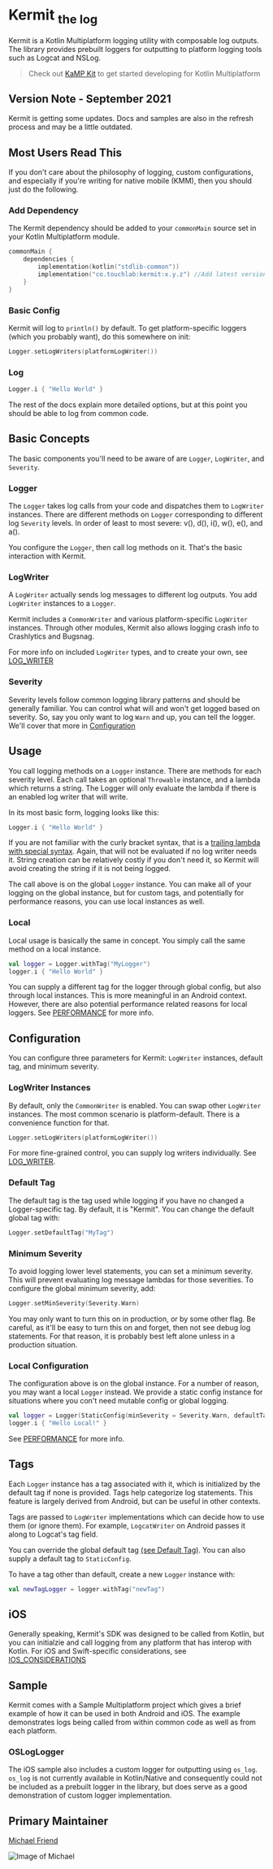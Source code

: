 # Kermit <sub>the log</sub>

Kermit is a Kotlin Multiplatform logging utility with composable log outputs. The library provides prebuilt loggers for 
outputting to platform logging tools such as Logcat and NSLog.

> Check out [KaMP Kit](https://github.com/touchlab/KaMPKit) to get started developing for Kotlin Multiplatform

## Version Note - September 2021

Kermit is getting some updates. Docs and samples are also in the refresh process and may be a little outdated.

## Most Users Read This

If you don't care about the philosophy of logging, custom configurations, and especially if you're writing for native mobile (KMM), 
then you should just do the following.

### Add Dependency

The Kermit dependency should be added to your `commonMain` source set in your Kotlin Multiplatform module.

```kotlin
commonMain {
    dependencies {
        implementation(kotlin("stdlib-common"))
        implementation("co.touchlab:kermit:x.y.z") //Add latest version
    }
}
```

### Basic Config

Kermit will log to `println()` by default. To get platform-specific loggers (which you probably want), do this
somewhere on init:

```kotlin
Logger.setLogWriters(platformLogWriter())
```

### Log

```kotlin
Logger.i { "Hello World" }
```

The rest of the docs explain more detailed options, but at this point you should be able to log from common 
code.

## Basic Concepts

The basic components you'll need to be aware of are `Logger`, `LogWriter`, and `Severity`.

### Logger

The `Logger` takes log calls from your code and dispatches them to `LogWriter` instances. There are different methods
on `Logger` corresponding to different log `Severity` levels. In order of least to most severe: v(), d(), i(), w(), e(),
and a().

You configure the `Logger`, then call log methods on it. That's the basic interaction with Kermit.

### LogWriter

A `LogWriter` actually sends log messages to different log outputs. You add `LogWriter` instances to a `Logger`.

Kermit includes a `CommonWriter` and various platform-specific `LogWriter` instances. Through other modules, Kermit
also allows logging crash info to Crashlytics and Bugsnag.

For more info on included `LogWriter` types, and to create your own, see [LOG_WRITER](docs/LOG_WRITER.md)

### Severity

Severity levels follow common logging library patterns and should be generally familiar. You can control what will
and won't get logged based on severity. So, say you only want to log `Warn` and up, you can tell the logger. We'll
cover that more in [Configuration](#Configuration)

## Usage

You call logging methods on a `Logger` instance. There are methods for each severity level. Each call takes an optional 
`Throwable` instance, and a lambda which returns a string. The Logger will only evaluate
the lambda if there is an enabled log writer that will write.

In its most basic form, logging looks like this:

```kotlin
Logger.i { "Hello World" }
```

If you are not familiar with the curly bracket syntax, that is a [trailing lambda with special syntax](https://kotlinlang.org/docs/lambdas.html#passing-trailing-lambdas).
Again, that will not be evaluated if no log writer needs it. String creation can be relatively costly if you don't need it,
so Kermit will avoid creating the string if it is not being logged.

The call above is on the global `Logger` instance. You can make all of your logging on the global instance, but for custom 
tags, and potentially for performance reasons, you can use local instances as well.

### Local

Local usage is basically the same in concept. You simply call the same method on a local instance.

```kotlin
val logger = Logger.withTag("MyLogger")
logger.i { "Hello World" }
```

You can supply a different tag for the logger through global config, but also through local instances. This is more
meaningful in an Android context. However, there are also potential performance related reasons for local loggers. 
See [PERFORMANCE](PERFORMANCE.md) for more info.

## Configuration

You can configure three parameters for Kermit: `LogWriter` instances, default tag, and minimum severity.

### LogWriter Instances

By default, only the `CommonWriter` is enabled. You can swap other `LogWriter` instances. The most common scenario
is platform-default. There is a convenience function for that.

```kotlin
Logger.setLogWriters(platformLogWriter())
```

For more fine-grained control, you can supply log writers individually. See [LOG_WRITER](docs/LOG_WRITER.md).

### Default Tag

The default tag is the tag used while logging if you have no changed a Logger-specific tag. By default, it is "Kermit".
You can change the default global tag with:

```kotlin
Logger.setDefaultTag("MyTag")
```

### Minimum Severity

To avoid logging lower level statements, you can set a minimum severity. This will prevent evaluating log 
message lambdas for those severities. To configure the global minimum severity, add:

```kotlin
Logger.setMinSeverity(Severity.Warn)
```

You may only want to turn this on in production, or by some other flag. Be careful, as it'll be easy
to turn this on and forget, then not see debug log statements. For that reason, it is probably best left
alone unless in a production situation.

### Local Configuration

The configuration above is on the global instance. For a number of reason, you may want a local `Logger` instead.
We provide a static config instance for situations where you con't need mutable config or global logging.

```kotlin
val logger = Logger(StaticConfig(minSeverity = Severity.Warn, defaultTag = "MyTag", loggerList = listOf(CommonWriter())))
logger.i { "Hello Local!" }
```

See [PERFORMANCE](docs/PERFORMANCE.md) for more info.

## Tags

Each `Logger` instance has a tag associated with it, which is initialized by the default tag if none is provided. Tags
help categorize log statements. This feature is largely derived from Android, but can be useful in other contexts.

Tags are passed to `LogWriter` implementations which can decide how to use them (or ignore them). For example, `LogcatWriter` on Android
passes it along to Logcat's tag field.

You can override the global default tag [(see Default Tag)](#Default-Tag). You can also supply a default tag to `StaticConfig`.

To have a tag other than default, create a new `Logger` instance with:

```kotlin
val newTagLogger = logger.withTag("newTag")
```

## iOS

Generally speaking, Kermit's SDK was designed to be called from Kotlin, but you can initialzie and call logging from any
platform that has interop with Kotlin. For iOS and Swift-specific considerations, see [IOS_CONSIDERATIONS](docs/IOS_CONSIDERATIONS.md)

## Sample

Kermit comes with a Sample Multiplatform project which gives a brief example of how it can be used in both Android and iOS. 
The example demonstrates logs being called from within common code as well as from each platform.

### OSLogLogger

The iOS sample also includes a custom logger for outputting using `os_log`. `os_log` is not currently available in 
Kotlin/Native and consequently could not be included as a prebuilt logger in the library, but does serve as a good 
demonstration of custom logger implementation.

## Primary Maintainer

[Michael Friend](https://github.com/mrf7/)

![Image of Michael](https://avatars.githubusercontent.com/u/16885048?s=140&v=4)

